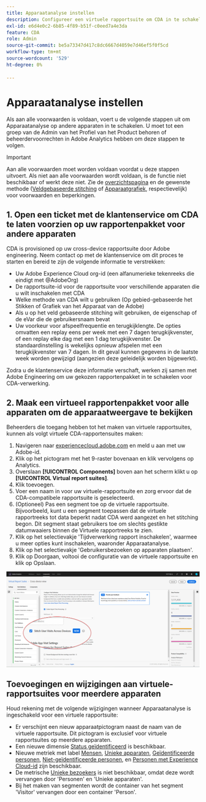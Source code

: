 ```yaml
---
title: Apparaatanalyse instellen
description: Configureer een virtuele rapportsuite om CDA in te schakelen.
exl-id: e6d4e0c2-6b85-4f89-b51f-c0eed7a4e3da
feature: CDA
role: Admin
source-git-commit: be5a73347d417c8dc6667d4059e7d46ef5f0f5cd
workflow-type: tm+mt
source-wordcount: '529'
ht-degree: 0%

---
```


# Apparaatanalyse instellen

Als aan alle voorwaarden is voldaan, voert u de volgende stappen uit om Apparaatanalyse op andere apparaten in te schakelen. U moet tot een groep van de Admin van het Profiel van het Product behoren of beheerdervoorrechten in Adobe Analytics hebben om deze stappen te volgen.

>[!IMPORTANT]
>
>Aan alle voorwaarden moet worden voldaan voordat u deze stappen uitvoert. Als niet aan alle voorwaarden wordt voldaan, is de functie niet beschikbaar of werkt deze niet. Zie de [overzichtspagina](overview.md) en de gewenste methode ([Veldgebaseerde stitching](field-based-stitching.md) of [Apparaatgrafiek](device-graph.md), respectievelijk) voor voorwaarden en beperkingen.

## 1. Open een ticket met de klantenservice om CDA te laten voorzien op uw rapportenpakket voor andere apparaten

CDA is provisioned op uw cross-device rapportsuite door Adobe engineering. Neem contact op met de klantenservice om dit proces te starten en bereid te zijn de volgende informatie te verstrekken:

* Uw Adobe Experience Cloud org-id (een alfanumerieke tekenreeks die eindigt met @AdobeOrg)
* De rapportsuite-id voor de rapportsuite voor verschillende apparaten die u wilt inschakelen met CDA
* Welke methode van CDA wilt u gebruiken (Op gebied-gebaseerde het Stikken of Grafiek van het Apparaat van de Adobe)
* Als u op het veld gebaseerde stitching wilt gebruiken, de eigenschap of de eVar die de gebruikersnaam bevat
* Uw voorkeur voor afspeelfrequentie en terugkijklengte. De opties omvatten een replay eens per week met een 7 dagen terugkijkvenster, of een replay elke dag met een 1 dag terugkijkvenster.
De standaardinstelling is wekelijks opnieuw afspelen met een terugkijkvenster van 7 dagen. In dit geval kunnen gegevens in de laatste week worden gewijzigd (aangezien deze geleidelijk worden bijgewerkt).

Zodra u de klantenservice deze informatie verschaft, werken zij samen met Adobe Engineering om uw gekozen rapportenpakket in te schakelen voor CDA-verwerking.

## 2. Maak een virtueel rapportenpakket voor alle apparaten om de apparaatweergave te bekijken

Beheerders die toegang hebben tot het maken van virtuele rapportsuites, kunnen als volgt virtuele CDA-rapportensuites maken:

1. Navigeren naar [experiencecloud.adobe.com](https://experiencecloud.adobe.com) en meld u aan met uw Adobe-id.
2. Klik op het pictogram met het 9-raster bovenaan en klik vervolgens op Analytics.
3. Overslaan **[!UICONTROL Components]** boven aan het scherm klikt u op **[!UICONTROL Virtual report suites]**.
4. Klik toevoegen.
5. Voer een naam in voor uw virtuele-rapportsuite en zorg ervoor dat de CDA-compatibele rapportsuite is geselecteerd.
6. (Optioneel) Pas een segment toe op de virtuele rapportsuite. Bijvoorbeeld, kunt u een segment toepassen dat de virtuele rapportreeks tot data beperkt nadat CDA werd aangezet en het stitching begon. Dit segment staat gebruikers toe om slechts gestikte datumwaaiers binnen de Virtuele rapportreeks te zien.
7. Klik op het selectievakje &#39;Tijdverwerking rapport inschakelen&#39;, waarmee u meer opties kunt inschakelen, waaronder Apparaatanalyse.
8. Klik op het selectievakje &#39;Gebruikersbezoeken op apparaten plaatsen&#39;.
9. Klik op Doorgaan, voltooi de configuratie van de virtuele rapportsuite en klik op Opslaan.

![CDA-selectievakje](assets/cda-checkbox.png)

## Toevoegingen en wijzigingen aan virtuele-rapportsuites voor meerdere apparaten

Houd rekening met de volgende wijzigingen wanneer Apparaatanalyse is ingeschakeld voor een virtuele rapportsuite:

* Er verschijnt een nieuw apparaatpictogram naast de naam van de virtuele rapportsuite. Dit pictogram is exclusief voor virtuele rapportsuites op meerdere apparaten.
* Een nieuwe dimensie [Status geïdentificeerd](../dimensions/identified-state.md) is beschikbaar.
* Nieuwe metriek met label [Mensen](../metrics/people.md), [Unieke apparaten](../metrics/unique-devices.md), [Geïdentificeerde personen](../metrics/identified-people.md), [Niet-geïdentificeerde personen](../metrics/unidentified-people.md), en [Personen met Experience Cloud-id](../metrics/people-with-exp-cloud-id.md) zijn beschikbaar.
* De metrische [Unieke bezoekers](../metrics/unique-visitors.md) is niet beschikbaar, omdat deze wordt vervangen door &#39;Personen&#39; en &#39;Unieke apparaten&#39;.
* Bij het maken van segmenten wordt de container van het segment &#39;Visitor&#39; vervangen door een container &#39;Person&#39;.
